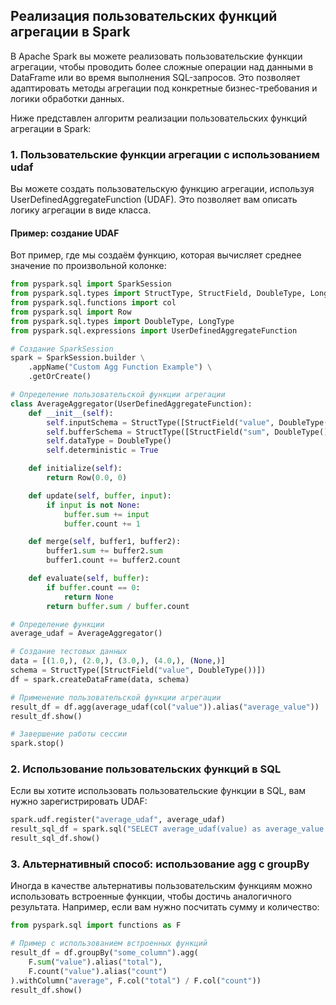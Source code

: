 ## Реализация пользовательских функций агрегации в Spark

В Apache Spark вы можете реализовать пользовательские функции агрегации, чтобы проводить более сложные операции над данными в DataFrame или во время выполнения SQL-запросов. Это позволяет адаптировать методы агрегации под конкретные бизнес-требования и логики обработки данных.

Ниже представлен алгоритм реализации пользовательских функций агрегации в Spark:

### 1. Пользовательские функции агрегации с использованием udaf

Вы можете создать пользовательскую функцию агрегации, используя UserDefinedAggregateFunction (UDAF). Это позволяет вам описать логику агрегации в виде класса.

#### Пример: создание UDAF

Вот пример, где мы создаём функцию, которая вычисляет среднее значение по произвольной колонке:

```py
from pyspark.sql import SparkSession
from pyspark.sql.types import StructType, StructField, DoubleType, LongType, StringType
from pyspark.sql.functions import col
from pyspark.sql import Row
from pyspark.sql.types import DoubleType, LongType
from pyspark.sql.expressions import UserDefinedAggregateFunction

# Создание SparkSession
spark = SparkSession.builder \
    .appName("Custom Agg Function Example") \
    .getOrCreate()

# Определение пользовательской функции агрегации
class AverageAggregator(UserDefinedAggregateFunction):
    def __init__(self):
        self.inputSchema = StructType([StructField("value", DoubleType())])
        self.bufferSchema = StructType([StructField("sum", DoubleType()), StructField("count", LongType())])
        self.dataType = DoubleType()
        self.deterministic = True

    def initialize(self):
        return Row(0.0, 0)

    def update(self, buffer, input):
        if input is not None:
            buffer.sum += input
            buffer.count += 1

    def merge(self, buffer1, buffer2):
        buffer1.sum += buffer2.sum
        buffer1.count += buffer2.count

    def evaluate(self, buffer):
        if buffer.count == 0:
            return None
        return buffer.sum / buffer.count

# Определение функции
average_udaf = AverageAggregator()

# Создание тестовых данных
data = [(1.0,), (2.0,), (3.0,), (4.0,), (None,)]
schema = StructType([StructField("value", DoubleType())])
df = spark.createDataFrame(data, schema)

# Применение пользовательской функции агрегации
result_df = df.agg(average_udaf(col("value")).alias("average_value"))
result_df.show()

# Завершение работы сессии
spark.stop()
```

### 2. Использование пользовательских функций в SQL

Если вы хотите использовать пользовательские функции в SQL, вам нужно зарегистрировать UDAF:

```py
spark.udf.register("average_udaf", average_udaf)
result_sql_df = spark.sql("SELECT average_udaf(value) as average_value FROM my_table")
result_sql_df.show()
```

### 3. Альтернативный способ: использование agg с groupBy

Иногда в качестве альтернативы пользовательским функциям можно использовать встроенные функции, чтобы достичь аналогичного результата. Например, если вам нужно посчитать сумму и количество:

```py
from pyspark.sql import functions as F

# Пример с использованием встроенных функций
result_df = df.groupBy("some_column").agg(
    F.sum("value").alias("total"),
    F.count("value").alias("count")
).withColumn("average", F.col("total") / F.col("count"))
result_df.show()
```
